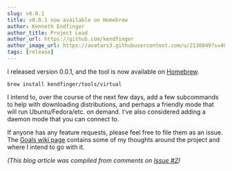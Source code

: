 ```yaml
---
slug: v0.0.1
title: v0.0.1 now available on Homebrew
author: Kenneth Endfinger
author_title: Project Lead
author_url: https://github.com/kendfinger
author_image_url: https://avatars3.githubusercontent.com/u/2130849?s=400&v=4
tags: [release]
---
```




I released version 0.0.1, and the tool is now available on [Homebrew](https://brew.sh).

```
brew install kendfinger/tools/virtual
```

I intend to, over the course of the next few days, add a few subcommands to help with downloading distributions, and perhaps a friendly mode that will run Ubuntu/Fedora/etc. on demand. I've also considered adding a daemon mode that you can connect to.

If anyone has any feature requests, please feel free to file them as an issue. The [Goals wiki page](https://github.com/kendfinger/virtual/wiki/Goals) contains some of my thoughts around the project and where I intend to go with it.

*(This blog article was compiled from comments on [Issue #2](https://github.com/kendfinger/virtual/issues/2))*

